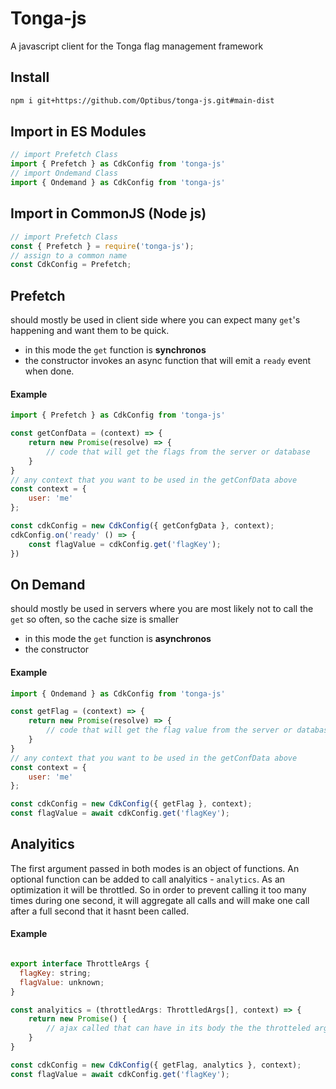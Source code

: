 # Tonga-js
A javascript client for the Tonga flag management framework


## Install

```bash
npm i git+https://github.com/Optibus/tonga-js.git#main-dist
```

## Import in ES Modules
```javascript
// import Prefetch Class
import { Prefetch } as CdkConfig from 'tonga-js'
// import Ondemand Class
import { Ondemand } as CdkConfig from 'tonga-js'
```

## Import in CommonJS (Node js)
```javascript
// import Prefetch Class
const { Prefetch } = require('tonga-js');
// assign to a common name
const CdkConfig = Prefetch;
```


## Prefetch
should mostly be used in client side where you can expect many `get`'s happening and want them to be quick.
* in this mode the `get` function is **synchronos**
* the constructor invokes an async function that will emit a `ready` event when done. 

#### Example 
```javascript
import { Prefetch } as CdkConfig from 'tonga-js'

const getConfData = (context) => {
    return new Promise(resolve) => {
        // code that will get the flags from the server or database
    }
}
// any context that you want to be used in the getConfData above
const context = {
    user: 'me'
};

const cdkConfig = new CdkConfig({ getConfgData }, context);
cdkConfig.on('ready' () => {
    const flagValue = cdkConfig.get('flagKey');
})
```



## On Demand
should mostly be used in servers where you are most likely not to call the `get` so often, so the cache size is smaller
* in this mode the `get` function is **asynchronos**
* the constructor 
#### Example 

```javascript
import { Ondemand } as CdkConfig from 'tonga-js'

const getFlag = (context) => {
    return new Promise(resolve) => {
        // code that will get the flag value from the server or database
    }
}
// any context that you want to be used in the getConfData above
const context = {
    user: 'me'
};

const cdkConfig = new CdkConfig({ getFlag }, context);
const flagValue = await cdkConfig.get('flagKey');
```

## Analyitics
The first argument passed in both modes is an object of functions. An optional function can be added to call analyitics -  `analytics`.
As an optimization it will be throttled. So in order to prevent calling it too many times during one second, it will aggregate all calls and will make one call after a full second that it hasnt been called.

#### Example 

```javascript

export interface ThrottleArgs {
  flagKey: string;
  flagValue: unknown;
}

const analyitics = (throttledArgs: ThrottledArgs[], context) => {
    return new Promise() {
        // ajax called that can have in its body the the throtteled args
    }
}

const cdkConfig = new CdkConfig({ getFlag, analytics }, context);
const flagValue = await cdkConfig.get('flagKey');
```